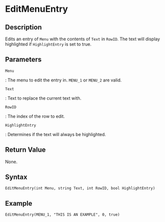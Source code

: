 # EditMenuEntry

## Description
Edits an entry of `Menu` with the contents of `Text` in `RowID`. The text will display highlighted if `HighlightEntry` is set to true.

## Parameters
`Menu`

:   The menu to edit the entry in. `MENU_1` or `MENU_2` are valid.

`Text`

:   Text to replace the current text with.

`RowID`

:   The index of the row to edit.

`HighlightEntry`

:   Determines if the text will always be highlighted.

## Return Value
None.

## Syntax
```
EditMenuEntry(int Menu, string Text, int RowID, bool HighlightEntry)
```

## Example
```
EditMenuEntry(MENU_1, "THIS IS AN EXAMPLE", 0, true)
```